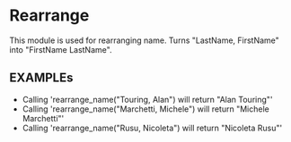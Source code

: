 Rearrange
=========
This module is used for rearranging name.
Turns "LastName, FirstName" into "FirstName LastName".

## EXAMPLEs

* Calling 'rearrange_name("Touring, Alan") will return "Alan Touring"'
* Calling 'rearrange_name("Marchetti, Michele") will return "Michele Marchetti"'
* Calling 'rearrange_name("Rusu, Nicoleta") will return "Nicoleta Rusu"'
